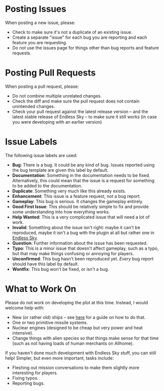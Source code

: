 # Posting Issues
When posting a new issue, please:

* Check to make sure it's not a duplicate of an existing issue.
* Create a separate "issue" for each bug you are reporting and each feature you are requesting.
* Do not use the issues page for things other than bug reports and feature requests.

# Posting Pull Requests
When posting a pull request, please:

* Do not combine multiple unrelated changes.
* Check the diff and make sure the pull request does not contain unintended changes.
* Check your pull request against the latest release version – and the latest stable release of Endless Sky – to make sure it still works (in case you were developing with an earlier version)

# Issue Labels
The following issue labels are used:
* __Bug__: There is a bug. It could be any kind of bug. Issues reported using the bug template are given this label by default.
* __Documentation__: Something in the documentation needs to be fixed. Alternatively, this could mean that the issue is a request for something to be added to the documentation.
* __Duplicate__: Something very much like this already exists.
* __Enhancement__: This issue is a feature request, not a bug report.
* __Gameplay__: This bug is serious. It changes the gameplay entirely.
* __Good First Issue__: This should be relatively simple to fix and provide some understanding into how everything works.
* __Help Wanted__: This is a very complicated issue that will need a lot of work.
* __Invalid__: Something about the issue isn't right: maybe it can't be reproduced, maybe it isn't a bug with the plugin at all but rather one in [Endless Sky](https://github.com/endless-sky/endless-sky/).
* __Question__: Further information about the issue has been requested.
* __Typo__: This is a minor issue that doesn't affect gameplay, such as a typo, but that may make things confusing or annoying for players.
* __Unconfirmed__: This bug hasn't been reproduced yet. _Every_ bug report should have this label by default.
* __Wontfix__: This bug won't be fixed, or isn't a bug.

# What to Work On
Please do not work on developing the plot at this time. Instead, I would welcome help with:

* New (or rather old) ships – see [here](https://github.com/endless-sky/endless-sky/wiki/CreatingShips) for a guide on how to do that.
* One or two primitive missile systems.
* Nuclear engines (designed to be cheap but very power and heat intensive).
* Change things with alien species so that things make sense for that time (such as not having loads of human merchants on Allhome).

If you haven't done much development with Endless Sky stuff, you can still help! Simpler, but even more important, tasks include:

* Fleshing out mission conversations to make them slightly more interesting for players.
* Fixing typos.
* Reporting bugs.
